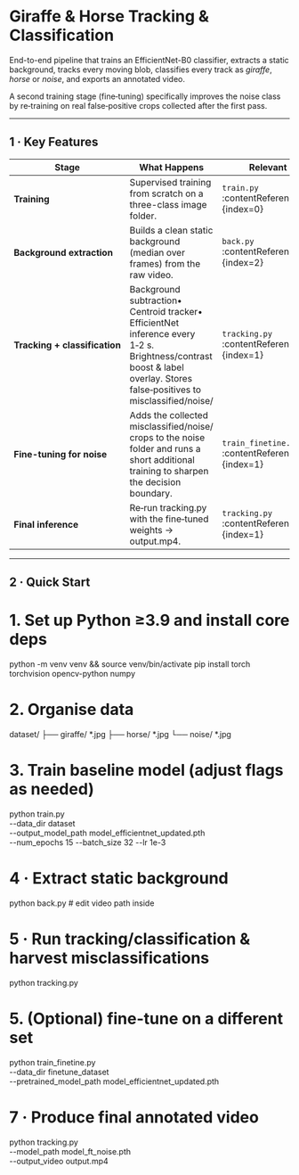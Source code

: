 # Giraffe & Horse Tracking & Classification  
End-to-end pipeline that trains an EfficientNet-B0 classifier, extracts a static background, tracks every moving blob, classifies every track as *giraffe*, *horse* or *noise*, and exports an annotated video.

A second training stage (fine‑tuning) specifically improves the noise class by re‑training on real false‑positive crops collected after the first pass.

---

## 1 · Key Features
| Stage | What Happens | Relevant Script |
|-------|--------------|-----------------|
| **Training** | Supervised training from scratch on a three-class image folder. | `train.py` :contentReference[oaicite:0]{index=0} |
| **Background extraction** | Builds a clean static background (median over frames) from the raw video. | `back.py` :contentReference[oaicite:2]{index=2} |
| **Tracking + classification** | Background subtraction• Centroid tracker• EfficientNet inference every 1‑2 s. Brightness/contrast boost & label overlay. Stores false‑positives to misclassified/noise/ | `tracking.py` :contentReference[oaicite:1]{index=1} |
| **Fine-tuning for noise** | Adds the collected misclassified/noise/ crops to the noise folder and runs a short additional training to sharpen the decision boundary. | `train_finetine.py` :contentReference[oaicite:1]{index=1} |
| **Final inference** | Re‑run tracking.py with the fine‑tuned weights → output.mp4. | `tracking.py` :contentReference[oaicite:1]{index=1} |

---

## 2 · Quick Start

# 1.  Set up Python ≥3.9 and install core deps
python -m venv venv && source venv/bin/activate
pip install torch torchvision opencv-python numpy

# 2.  Organise data
dataset/
├── giraffe/   *.jpg
├── horse/     *.jpg
└── noise/     *.jpg

# 3.  Train baseline model (adjust flags as needed)
python train.py \
    --data_dir dataset \
    --output_model_path model_efficientnet_updated.pth \
    --num_epochs 15 --batch_size 32 --lr 1e-3
    
# 4 · Extract static background
python back.py  # edit video path inside

# 5 · Run tracking/classification & harvest misclassifications
python tracking.py
    
# 5.  (Optional) fine-tune on a different set
python train_finetine.py \
    --data_dir finetune_dataset \
    --pretrained_model_path model_efficientnet_updated.pth

# 7 · Produce final annotated video
python tracking.py \
    --model_path model_ft_noise.pth \
    --output_video output.mp4


